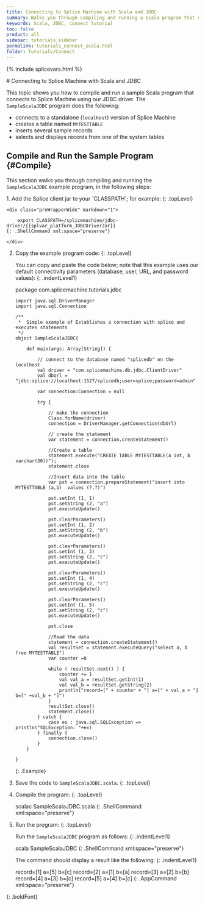 ```yaml
---
title: Connecting to Splice Machine with Scala and JDBC
summary: Walks you through compiling and running a Scala program that connects to your Splice Machine database via our JDBC driver.
keywords: Scala, JDBC, connect tutorial
toc: false
product: all
sidebar: tutorials_sidebar
permalink: tutorials_connect_scala.html
folder: Tutorials/Connect
---
```

\{% include splicevars.html %} <section>
<div class="TopicContent" data-swiftype-index="true" markdown="1">
# Connecting to Splice Machine with Scala and JDBC

This topic shows you how to compile and run a sample Scala program that
connects to Splice Machine using our JDBC driver. The
`SampleScalaJDBC` program does the following:

* connects to a standalone (`localhost`) version of Splice Machine
* creates a table named `MYTESTTABLE`
* inserts several sample records
* selects and displays records from one of the system tables

## Compile and Run the Sample Program   {#Compile}

This section walks you through compiling and running the
`SampleScalaJDBC` example program, in the following steps:

<div class="opsStepsList" markdown="1">
1.  Add the Splice client jar to your `CLASSPATH`; for example:
    {: .topLevel}
    
    <div class="preWrapperWide" markdown="1">
        
        export CLASSPATH=/splicemachine/jdbc-driver/{{splvar_platform_JDBCDriverJar}}
    {: .ShellCommand xml:space="preserve"}
    
    </div>

2.  Copy the example program code:
    {: .topLevel}
    
    You can copy and paste the code below; note that this example uses
    our default connectivity parameters (database, user, URL, and
    password values):
    {: .indentLevel1}
    
    <div class="preWrapperWide" markdown="1">
        package com.splicemachine.tutorials.jdbc
        
        import java.sql.DriverManager
        import java.sql.Connection
        
        /**
         *  Simple example of Establishes a connection with splice and executes statements
         */
        object SampleScalaJDBC{
        
        	def main(args: Array[String]) {
        
        		// connect to the database named "splicedb" on the localhost
        		val driver = "com.splicemachine.db.jdbc.ClientDriver"
        		val dbUrl = "jdbc:splice://localhost:1527/splicedb;user=splice;password=admin"
        
        		var connection:Connection = null
        
        		try {
        
        			// make the connection
        			Class.forName(driver)
        			connection = DriverManager.getConnection(dbUrl)
        
        			// create the statement
        			var statement = connection.createStatement()
        
        			//Create a table
        			statement.execute("CREATE TABLE MYTESTTABLE(a int, b varchar(30))");
        			statement.close
        
        			//Insert data into the table
        			var pst = connection.prepareStatement("insert into MYTESTTABLE (a,b)  values (?,?)")
        
        			pst.setInt (1, 1)
        			pst.setString (2, "a")
        			pst.executeUpdate()
        
        			pst.clearParameters()
        			pst.setInt (1, 2)
        			pst.setString (2, "b")
        			pst.executeUpdate()
        
        			pst.clearParameters()
        			pst.setInt (1, 3)
        			pst.setString (2, "c")
        			pst.executeUpdate()
        
        			pst.clearParameters()
        			pst.setInt (1, 4)
        			pst.setString (2, "c")
        			pst.executeUpdate()
        
        			pst.clearParameters()
        			pst.setInt (1, 5)
        			pst.setString (2, "c")
        			pst.executeUpdate()
        
        			pst.close
        
        			//Read the data
        			statement = connection.createStatement()
        			val resultSet = statement.executeQuery("select a, b from MYTESTTABLE")
        			var counter =0
        
        			while ( resultSet.next() ) {
        				counter += 1
        				val val_a = resultSet.getInt(1)
        				val val_b = resultSet.getString(2)
        				println("record=[" + counter + "] a=[" + val_a + "] b=[" +val_b + "]")
        			}
        			resultSet.close()
        			statement.close()
        		} catch {
        			case ex : java.sql.SQLException => println("SQLException: "+ex)
        		} finally {
        			connection.close()
        		}
        	}
        
        }
    {: .Example}
    
    </div>

3.  Save the code to `SampleScalaJDBC.scala`.
    {: .topLevel}

4.  Compile the program:
    {: .topLevel}
    
    <div class="preWrapperWide" markdown="1">
        scalac SampleScalaJDBC.scala
    {: .ShellCommand xml:space="preserve"}
    
    </div>

5.  Run the program:
    {: .topLevel}
    
    Run the `SampleScalaJDBC` program as follows:
    {: .indentLevel1}
    
    <div class="preWrapperWide" markdown="1">
        scala SampleScalaJDBC
    {: .ShellCommand xml:space="preserve"}
    
    </div>
    
    The command should display a result like the following:
    {: .indentLevel1}
    
    <div class="preWrapperWide" markdown="1">
        record=[1] a=[5] b=[c]
        record=[2] a=[1] b=[a]
        record=[3] a=[2] b=[b]
        record=[4] a=[3] b=[c]
        record=[5] a=[4] b=[c]
    {: .AppCommand xml:space="preserve"}
    
    </div>
{: .boldFont}

</div>
</div>
</section>

